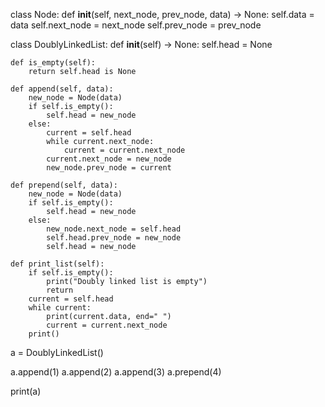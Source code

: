 





class Node:
    def __init__(self, next_node, prev_node, data) -> None:
        self.data = data
        self.next_node = next_node
        self.prev_node = prev_node

class DoublyLinkedList:
    def __init__(self) -> None:
        self.head = None 

    def is_empty(self):
        return self.head is None

    def append(self, data):
        new_node = Node(data)
        if self.is_empty():
            self.head = new_node 
        else:
            current = self.head 
            while current.next_node:
                current = current.next_node 
            current.next_node = new_node 
            new_node.prev_node = current 

    def prepend(self, data):
        new_node = Node(data)
        if self.is_empty():
            self.head = new_node
        else:
            new_node.next_node = self.head
            self.head.prev_node = new_node
            self.head = new_node

    def print_list(self):
        if self.is_empty():
            print("Doubly linked list is empty")
            return
        current = self.head
        while current:
            print(current.data, end=" ")
            current = current.next_node
        print()


a = DoublyLinkedList()

a.append(1)
a.append(2)
a.append(3)
a.prepend(4)

print(a)
